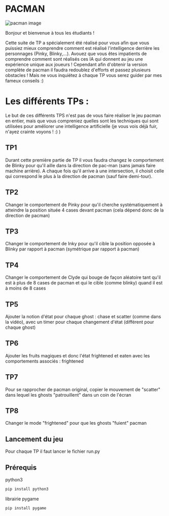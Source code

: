 # PACMAN

![pacman image](https://img.redbull.com/images/c_limit,w_1500,h_1000,f_auto,q_auto/redbullcom/2020/7/8/xzlb8zjf9aghyiotbb1f/pac-man-screenshot)

Bonjour et bienvenue à tous les étudiants !

Cette suite de TP a spécialement été réalisé pour vous afin que vous puissiez mieux comprendre comment est réalisé l'intelligence derrière les personnages (Pinky, Blinky,...). Avouez que vous êtes impatients de comprendre comment sont réalisés ces IA qui donnent au jeu une expérience unique aux joueurs ! Cependant afin d'obtenir la version complète de pacman il faudra redoublez d'efforts et passez plusieurs obstacles ! Mais ne vous inquiétez à chaque TP vous serez guider par mes fameux conseils :)

# Les différents TPs :

Le but de ces différents TPS n'est pas de vous faire réaliser le jeu pacman en entier, mais que vous compreniez quelles sont les techniques qui sont utilisées pour améliorer une intelligence artificielle (je vous vois déjà fuir, n'ayez crainte voyons ! :) )

## TP1

Durant cette première partie de TP il vous faudra changez le comportement de Blinky pour qu'il aille dans la direction de pac-man (sans jamais faire machine arrière). A chaque fois qu'il arrive à une intersection, il choisit celle qui correspond le plus à la direction de pacman (sauf faire demi-tour).

## TP2

Changer le comportement de Pinky pour qu'il cherche systématiquement à atteindre la position située 4 cases devant pacman (cela dépend donc de la direction de pacman)

## TP3

Changer le comportement de Inky pour qu'il cible la position opposée à Blinky par rapport à pacman (symétrique par rapport à pacman)

## TP4

Changer le comportement de Clyde qui bouge de façon aléatoire tant qu'il est à plus de 8 cases de pacman et qui le cible (comme blinky) quand il est à moins de 8 cases

## TP5

Ajouter la notion d'état pour chaque ghost : chase et scatter (comme dans la vidéo), avec un timer pour chaque changement d'état (différent pour chaque ghost)

## TP6

Ajouter les fruits magiques et donc l'état frightened et eaten avec les comportements associés : frightened

## TP7

Pour se rapprocher de pacman original, copier le mouvement de "scatter" dans lequel les ghosts "patrouillent" dans un coin de l'écran

## TP8

Changer le mode "frightened" pour que les ghosts "fuient" pacman

## Lancement du jeu

Pour chaque TP il faut lancer le fichier run.py

## Prérequis

python3

```py
pip install python3
```

librairie pygame

```py
pip install pygame
```
